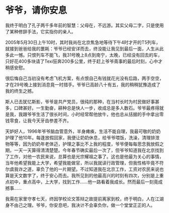 # 爷爷，请你安息

我终于明白了孔子两千多年前的智慧：父母在，不远游。其实父母二字，只是使用了某种修辞手法，它实指你的亲人。

2005年5月30日上午10时，其时我尚在北京焦急地等待下午4时才开的T5列车，就接到爸爸给我的噩耗：爷爷已经安详而去，终没能让我见到最后一面，人生从此多此一憾。只恨列车不能飞，我31号晚上8点到南宁，太晚，已经没有回去的车，只好花400多块请了Texi狂奔200多公里，终于赶上爷爷斋事的最后时刻，心中才稍感安慰。

很后悔自己当初没有考虑飞机方案，有点恨自己有钱就花光没有后路，两手空空，才在29号晚上接到消息竟一时措手。爷爷已高龄八十有五，我的稍稍犹豫造成了我的终生之撼。

斯人已去犹忆斯影，爷爷是共产党员，很纯的那种，在当村长时为村民做好事甚多，口碑甚好。一生勤奋，耕种总是快人一步，收成总是多人数石。爷爷最疼得就是我，我跟爷爷生活了很长时间，小时经常帮他放牛，他也总从拮据的手中拿出零钱零食，让我今天牙齿参差不齐。

天妒好人，1996年爷爷脑血管意外，半身瘫痪，生活不能自理，我最可敬的奶奶护理了他10年。每逢放假回家，我便让奶奶休息，给爷爷喂饭，洗澡，清理排泄物等等，因为奶奶年老体迈，护理之事比不上我的程度，爷爷便每每思念我放假之期，一天一天算得清清楚楚。今年春节确实最后一次了，但爷爷知道我在北京找到了工作，对他一农民来说，总算也是光宗耀祖之事了。这也是他最为关心的事情，当年他希望我能上大学，希望我能做官，所以我就读行政管理，但我性格毕竟不符尔虞我诈之道，辜负了他的一片期望。不过知道我在北京工作，工资对农民来说也算是天文数字了，终于安心而去。我所见到的他最高兴的时刻有四次，分别是上重点初中，重点高中，上大学，找到工作……他一路看着我成长。然而最后一刻竟成撼事……

我需在家里守孝七天，终因学校论文答辩之故提前离家到校，终于明白，人在江湖身不由己之理。爷爷，你安息吧，我决计不会辜负你，做一个堂堂正正的人。
